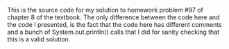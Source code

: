 This is the source code for my solution to homework problem #97 of chapter 8 of the textbook.
The only difference between the code here and the code I presented, is the fact 
that the code here has different comments and a bunch of System.out.println() calls
that I did for sanity checking that this is a valid solution. 
